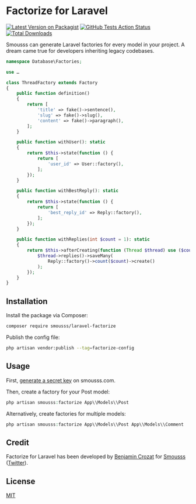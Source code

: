 # Factorize for Laravel

[![Latest Version on Packagist](https://img.shields.io/packagist/v/smousss/laravel-factorize.svg?style=flat-square)](https://packagist.org/packages/smousss/laravel-factorize)
[![GitHub Tests Action Status](https://img.shields.io/github/actions/workflow/status/smousss/laravel-factorize/run-tests.yml?branch=main&label=tests&style=flat-square)](https://github.com/smousss/laravel-factorize/actions?query=workflow%3Arun-tests+branch%3Amain)
[![Total Downloads](https://img.shields.io/packagist/dt/smousss/laravel-factorize.svg?style=flat-square)](https://packagist.org/packages/smousss/laravel-factorize)

Smousss can generate Laravel factories for every model in your project. A dream came true for developers inheriting legacy codebases.

```php
namespace Database\Factories;

use …

class ThreadFactory extends Factory
{
    public function definition()
    {
        return [
            'title' => fake()->sentence(),
            'slug' => fake()->slug(),
            'content' => fake()->paragraph(),
        ];
    }

    public function withUser(): static
    {
        return $this->state(function () {
            return [
                'user_id' => User::factory(),
            ];
        });
    }

    public function withBestReply(): static
    {
        return $this->state(function () {
            return [
                'best_reply_id' => Reply::factory(),
            ];
        });
    }

    public function withReplies(int $count = 1): static
    {
        return $this->afterCreating(function (Thread $thread) use ($count) {
            $thread->replies()->saveMany(
                Reply::factory()->count($count)->create()
            );
        });
    }
}
```

## Installation

Install the package via Composer:

```bash
composer require smousss/laravel-factorize
```

Publish the config file:

```bash
php artisan vendor:publish --tag=factorize-config
```

## Usage

First, [generate a secret key](https://smousss.com/dashboard) on smousss.com.

Then, create a factory for your Post model:

```php
php artisan smousss:factorize App\\Models\\Post
```

Alternatively, create factories for multiple models:

```php
php artisan smousss:factorize App\\Models\\Post App\\Models\\Comment
```

## Credit

Factorize for Laravel has been developed by [Benjamin Crozat](https://benjamincrozat.com) for [Smousss](https://smousss.com) ([Twitter](https://twitter.com/benjamincrozat)).

## License

[MIT](LICENSE.md)
